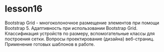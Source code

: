 # lesson16
 
Bootstrap Grid - многоколоночное размещение элементов при помощи Bootstrap 5. Адаптивность при использовании Bootstrap Grid. Классификация устройств по размеру, вспомогательные классы для построения сетки. Вопросы проектирование (дизайна) веб-страниц. Применение готовых шаблонов в работе.
